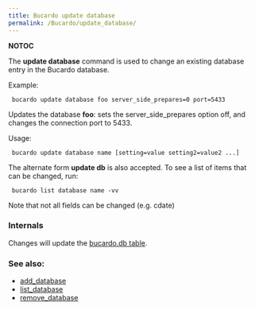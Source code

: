 ```yaml
---
title: Bucardo update database
permalink: /Bucardo/update_database/
---
```


__NOTOC__

The **update database** command is used to change an existing database entry in the Bucardo database.

Example:

` bucardo update database foo server_side_prepares=0 port=5433`

Updates the database **foo**: sets the server_side_prepares option off, and changes the connection port to 5433.

Usage:

` bucardo update database name [setting=value setting2=value2 ...]`

The alternate form **update db** is also accepted. To see a list of items that can be changed, run:

` bucardo list database name -vv`

Note that not all fields can be changed (e.g. cdate)

### Internals

Changes will update the [bucardo.db table](/bucardo.db_table "wikilink").

### See also:

-   [add_database](/Bucardo/add_database "wikilink")
-   [list_database](/Bucardo/list_database "wikilink")
-   [remove_database](/Bucardo/remove_database "wikilink")
